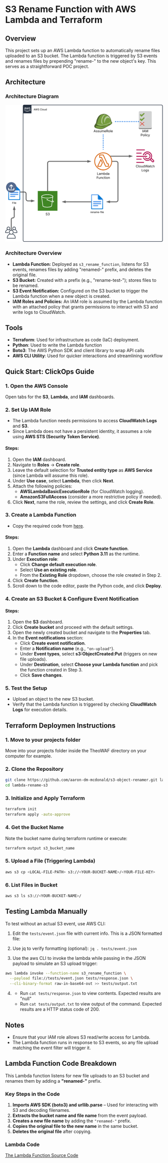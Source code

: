 # S3 Rename Function with AWS Lambda and Terraform

## Overview

This project sets up an AWS Lambda function to automatically rename files uploaded to an S3 bucket. The Lambda function is triggered by S3 events and renames files by prepending "rename-" to the new object's key. This serves as a straightforward POC project.

## Architecture

### Architecture Diagram
![Diagram](assets/s3-renamer-v3.svg)

### Architecture Overview

- **Lambda Function:** Deployed as `s3_rename_function`, listens for S3 events, renames files by adding "renamed-" prefix, and deletes the original file.
- **S3 Bucket:** Created with a prefix (e.g., "rename-test-"); stores files to be renamed.
- **S3 Event Notification:** Configured on the S3 bucket to trigger the Lambda function when a new object is created.
- **IAM Roles and Policies:** An IAM role is assumed by the Lambda function with an attached policy that grants permissions to interact with S3 and write logs to CloudWatch.




## Tools

- **Terraform**: Used for infrastructure as code (IaC) deployment.
- **Python**: Used to write the Lambda function
- **Boto3**: The AWS Python SDK and client library to wrap API calls
- **AWS CLI Utility**: Used for quicker interactions and streamlining workflow

## Quick Start: ClickOps Guide


### **1. Open the AWS Console**  
Open tabs for the **S3**, **Lambda**, and **IAM** dashboards.  

### **2. Set Up IAM Role**  
- The Lambda function needs permissions to access **CloudWatch Logs** and **S3**.  
- Since Lambda does not have a persistent identity, it assumes a role using **AWS STS (Security Token Service)**.  

#### **Steps:**  
1. Open the **IAM** dashboard.  
2. Navigate to **Roles** → **Create role**.  
3. Leave the default selection for **Trusted entity type** as **AWS Service** (since Lambda will assume this role).  
4. Under **Use case**, select **Lambda**, then click **Next**.  
5. Attach the following policies:  
   - **AWSLambdaBasicExecutionRole** (for CloudWatch logging).  
   - **AmazonS3FullAccess** (consider a more restrictive policy if needed).  
6. Click **Next**, name the role, review the settings, and click **Create Role**.  

### **3. Create a Lambda Function**  
- Copy the required code from [here](src/lambda_function.py).  

#### **Steps:**  
1. Open the **Lambda** dashboard and click **Create function**.  
2. Enter a **Function name** and select **Python 3.11** as the runtime.  
3. Under **Execution role**:  
   - Click **Change default execution role**.  
   - Select **Use an existing role**.  
   - From the **Existing Role** dropdown, choose the role created in Step 2.  
4. Click **Create function**.  
5. Scroll down to the code editor, paste the Python code, and click **Deploy**.  

### **4. Create an S3 Bucket & Configure Event Notification**  

#### **Steps:**  
1. Open the **S3** dashboard.  
2. Click **Create bucket** and proceed with the default settings.  
3. Open the newly created bucket and navigate to the **Properties** tab.  
4. In the **Event notifications** section:  
   - Click **Create event notification**.  
   - Enter a **Notification name** (e.g., `"on-upload"`).  
   - Under **Event types**, select **s3:ObjectCreated:Put** (triggers on new file uploads).  
   - Under **Destination**, select **Choose your Lambda function** and pick the function created in Step 3.  
   - Click **Save changes**.  

### **5. Test the Setup**  
- Upload an object to the new S3 bucket.  
- Verify that the Lambda function is triggered by checking **CloudWatch Logs** for execution details.  


## Terraform Deploymen Instructions

### 1. Move to your projects folder
Move into your projects folder inside the TheoWAF directory on your computer for example. 

### 2. Clone the Repository


```sh
git clone https://github.com/aaron-dm-mcdonald/s3-object-renamer.git lambda-rename-s3
cd lambda-rename-s3
```

### 3. Initialize and Apply Terraform

```sh
terraform init
terraform apply -auto-approve
```

### 4. Get the Bucket Name

Note the bucket name during terraform runtime or execute:

```sh
terraform output s3_bucket_name
```

### 5. Upload a File (Triggering Lambda)

```sh
aws s3 cp <LOCAL-FILE-PATH> s3://<YOUR-BUCKET-NAME>/<YOUR-FILE-KEY>
```

### 6. List Files in Bucket

```sh
aws s3 ls s3://<YOUR-BUCKET-NAME>/
```

## Testing Lambda Manually

To test without an actual S3 event, use AWS CLI:

1) Edit the ```tests/event.json``` file with current info. This is a JSON formatted file:

2) Use jq to verify formatting (optional):
```jq . tests/event.json```

3) Use the aws CLI to invoke the lambda while passing in the JSON payload to simulate an S3 upload trigger:
```sh
aws lambda invoke --function-name s3_rename_function \
  --payload file://tests/event.json tests/response.json \
  --cli-binary-format raw-in-base64-out >> tests/output.txt
```


4) 
    - Run ```cat tests/response.json``` to view contents. Expected results are "null"
    - Run ```cat tests/output.txt``` to view output of the command. Expected results are a HTTP status code of 200.
   


## Notes

- Ensure that your IAM role allows S3 read/write access for Lambda.
- The Lambda function runs in response to S3 events, so any file upload matching the event filter will trigger it.

## Lambda Function Code Breakdown

This Lambda function listens for new file uploads to an S3 bucket and renames them by adding a **"renamed-"** prefix.

### **Key Steps in the Code**
1. **Imports AWS SDK (boto3) and urllib.parse** – Used for interacting with S3 and decoding filenames.
2. **Extracts the bucket name and file name** from the event payload.
3. **Creates a new file name** by adding the `"renamed-"` prefix.
4. **Copies the original file to the new name** in the same bucket.
5. **Deletes the original file** after copying.

### **Lambda Code**
[The Lambda Function Source Code](src/lambda_function.py)




